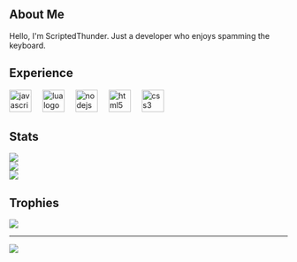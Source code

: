 
## About Me
Hello, I'm ScriptedThunder.
Just a developer who enjoys spamming the keyboard.

## Experience
<div align="left">
  <img src="https://img.shields.io/badge/JavaScript-F7DF1E?logo=javascript&logoColor=black&style=for-the-badge" height="40" alt="javascript logo"  />
  <img width="12" />
  <img src="https://img.shields.io/badge/Lua-2C2D72?logo=lua&logoColor=white&style=for-the-badge" height="40" alt="lua logo"  />
  <img width="12" />
  <img src="https://img.shields.io/badge/Node.js-339933?logo=nodedotjs&logoColor=white&style=for-the-badge" height="40" alt="nodejs logo"  />
  <img width="12" />
  <img src="https://img.shields.io/badge/HTML5-E34F26?logo=html5&logoColor=white&style=for-the-badge" height="40" alt="html5 logo"  />
  <img width="12" />
  <img src="https://img.shields.io/badge/CSS3-1572B6?logo=css3&logoColor=white&style=for-the-badge" height="40" alt="css3 logo"  />
</div>

## Stats
![](https://github-readme-stats.vercel.app/api?username=ScriptedThunder&theme=dark&hide_border=true&include_all_commits=false&count_private=false)<br/>
![](https://github-readme-streak-stats.herokuapp.com/?user=ScriptedThunder&theme=dark&hide_border=true)<br/>
![](https://github-readme-stats.vercel.app/api/top-langs/?username=ScriptedThunder&theme=dark&hide_border=true&include_all_commits=false&count_private=false&layout=compact)

## Trophies
![](https://github-profile-trophy.vercel.app/?username=ScriptedThunder&theme=radical&no-frame=true&no-bg=true&margin-w=4)

---
[![](https://visitcount.itsvg.in/api?id=ScriptedThunder&icon=5&color=1)](https://visitcount.itsvg.in)
